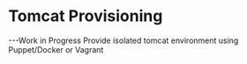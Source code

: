 Tomcat Provisioning
=============
---Work in Progress 
Provide isolated tomcat environment using Puppet/Docker or Vagrant

